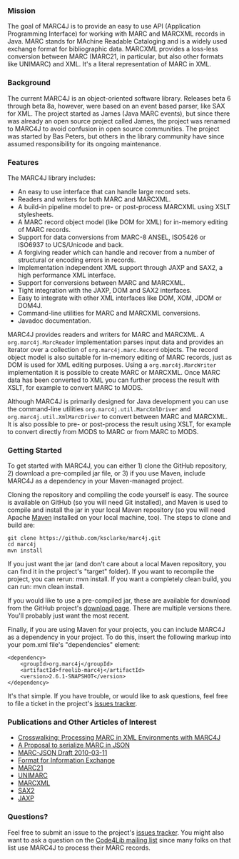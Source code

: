 ### Mission

The goal of MARC4J is to provide an easy to use API (Application Programming Interface) for working with MARC and MARCXML records in Java. MARC stands for MAchine Readable Cataloging and is a widely used exchange format for bibliographic data. MARCXML provides a loss-less conversion between MARC (MARC21, in particular, but also other formats like UNIMARC) and XML.  It's a literal representation of MARC in XML.

### Background

The current MARC4J is an object-oriented software library.  Releases beta 6 through beta 8a, however, were based on an event based parser, like SAX for XML. The project started as James (Java MARC events), but since there was already an open source project called James, the project was renamed to MARC4J to avoid confusion in open source communities.  The project was started by Bas Peters, but others in the library community have since assumed responsibility for its ongoing maintenance.

### Features

The MARC4J library includes:

* An easy to use interface that can handle large record sets.
* Readers and writers for both MARC and MARCXML.
* A build-in pipeline model to pre- or post-process MARCXML using XSLT stylesheets.
* A MARC record object model (like DOM for XML) for in-memory editing of MARC records.
* Support for data conversions from MARC-8 ANSEL, ISO5426 or ISO6937 to UCS/Unicode and back.
* A forgiving reader which can handle and recover from a number of structural or encoding errors in records.
* Implementation independent XML support through JAXP and SAX2, a high performance XML interface.
* Support for conversions between MARC and MARCXML.
* Tight integration with the JAXP, DOM and SAX2 interfaces.
* Easy to integrate with other XML interfaces like DOM, XOM, JDOM or DOM4J.
* Command-line utilities for MARC and MARCXML conversions.
* Javadoc documentation.

MARC4J provides readers and writers for MARC and MARCXML. A `org.marc4j.MarcReader` implementation parses input data and provides an iterator over a collection of `org.marc4j.marc.Record` objects. The record object model is also suitable for in-memory editing of MARC records, just as DOM is used for XML editing purposes. Using a `org.marc4j.MarcWriter` implementation it is possible to create MARC or MARCXML. Once MARC data has been converted to XML you can further process the result with XSLT, for example to convert MARC to MODS.

Although MARC4J is primarily designed for Java development you can use the command-line utilities `org.marc4j.util.MarcXmlDriver` and `org.marc4j.util.XmlMarcDriver` to convert between MARC and MARCXML. It is also possible to pre- or post-process the result using XSLT, for example to convert directly from MODS to MARC or from MARC to MODS.

### Getting Started

To get started with MARC4J, you can either 1) clone the GitHub repository, 2) download a pre-compiled jar file, or 3) if you use Maven, include MARC4J as a dependency in your Maven-managed project.

Cloning the repository and compiling the code yourself is easy.  The source is available on GitHub (so you will need Git installed), and Maven is used to compile and install the jar in your local Maven repository (so you will need Apache [Maven](http://maven.apache.org/) installed on your local machine, too).  The steps to clone and build are:

    git clone https://github.com/ksclarke/marc4j.git
    cd marc4j
    mvn install

If you just want the jar (and don't care about a local Maven repository, you can find it in the project's "target" folder).  If you want to recompile the project, you can rerun: mvn install.  If you want a completely clean build, you can run: mvn clean install.

If you would like to use a pre-compiled jar, these are available for download from the GitHub project's [download page](http://github.com/ksclarke/marc4j/releases).  There are multiple versions there.  You'll probably just want the most recent.

Finally, if you are using Maven for your projects, you can include MARC4J as a dependency in your project.  To do this, insert the following markup into your pom.xml file's "dependencies" element:

    <dependency>
	    <groupId>org.marc4j</groupId>
	    <artifactId>freelib-marc4j</artifactId>
	    <version>2.6.1-SNAPSHOT</version>
    </dependency>

It's that simple.  If you have trouble, or would like to ask questions, feel free to file a ticket in the project's [issues tracker](http://github.com/ksclarke/marc4j/issues).

### Publications and Other Articles of Interest

* [Crosswalking: Processing MARC in XML Environments with MARC4J](http://www.amazon.com/Crosswalking-Processing-MARC-Environments-MARC4J/dp/1847530281)
* [A Proposal to serialize MARC in JSON](http://dilettantes.code4lib.org/blog/2010/09/a-proposal-to-serialize-marc-in-json/)
* [MARC-JSON Draft 2010-03-11](http://www.oclc.org/developer/content/marc-json-draft-2010-03-11)
* [Format for Information Exchange](http://www.niso.org/kst/reports/standards?step=2&gid=&project_key=fb7a107043228a342cb704973825aca7bc6ae58d)
* [MARC21](http://www.loc.gov/marc/)
* [UNIMARC](http://www.ifla.org/publications/unimarc-formats-and-related-documentation)
* [MARCXML](http://www.loc.gov/standards/marcxml/)
* [SAX2](http://www.saxproject.org)
* [JAXP](https://jaxp.java.net/)

### Questions?

Feel free to submit an issue to the project's [issues tracker](http://github.com/ksclarke/marc4j/issues).  You might also want to ask a question on the [Code4Lib mailing list](https://listserv.nd.edu/cgi-bin/wa?A0=CODE4LIB) since many folks on that list use MARC4J to process their MARC records.
